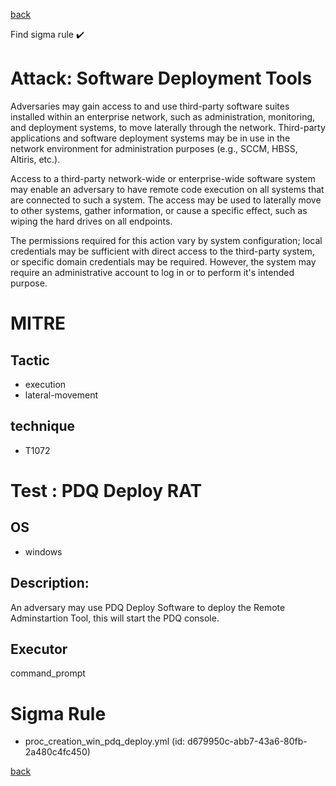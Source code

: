 
[back](../index.md)

Find sigma rule :heavy_check_mark: 

# Attack: Software Deployment Tools 

Adversaries may gain access to and use third-party software suites installed within an enterprise network, such as administration, monitoring, and deployment systems, to move laterally through the network. Third-party applications and software deployment systems may be in use in the network environment for administration purposes (e.g., SCCM, HBSS, Altiris, etc.).

Access to a third-party network-wide or enterprise-wide software system may enable an adversary to have remote code execution on all systems that are connected to such a system. The access may be used to laterally move to other systems, gather information, or cause a specific effect, such as wiping the hard drives on all endpoints.

The permissions required for this action vary by system configuration; local credentials may be sufficient with direct access to the third-party system, or specific domain credentials may be required. However, the system may require an administrative account to log in or to perform it's intended purpose.

# MITRE
## Tactic
  - execution
  - lateral-movement


## technique
  - T1072


# Test : PDQ Deploy RAT
## OS
  - windows


## Description:
An adversary may use PDQ Deploy Software to deploy the Remote Adminstartion Tool, this will start the PDQ console.


## Executor
command_prompt

# Sigma Rule
 - proc_creation_win_pdq_deploy.yml (id: d679950c-abb7-43a6-80fb-2a480c4fc450)



[back](../index.md)
